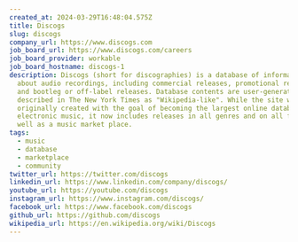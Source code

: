 ```yaml
---
created_at: 2024-03-29T16:48:04.575Z
title: Discogs
slug: discogs
company_url: https://www.discogs.com
job_board_url: https://www.discogs.com/careers
job_board_provider: workable
job_board_hostname: discogs-1
description: Discogs (short for discographies) is a database of information
  about audio recordings, including commercial releases, promotional releases,
  and bootleg or off-label releases. Database contents are user-generated, and
  described in The New York Times as "Wikipedia-like". While the site was
  originally created with the goal of becoming the largest online database of
  electronic music, it now includes releases in all genres and on all formats as
  well as a music market place.
tags:
  - music
  - database
  - marketplace
  - community
twitter_url: https://twitter.com/discogs
linkedin_url: https://www.linkedin.com/company/discogs/
youtube_url: https://youtube.com/discogs
instagram_url: https://www.instagram.com/discogs/
facebook_url: https://www.facebook.com/discogs
github_url: https://github.com/discogs
wikipedia_url: https://en.wikipedia.org/wiki/Discogs
---
```

